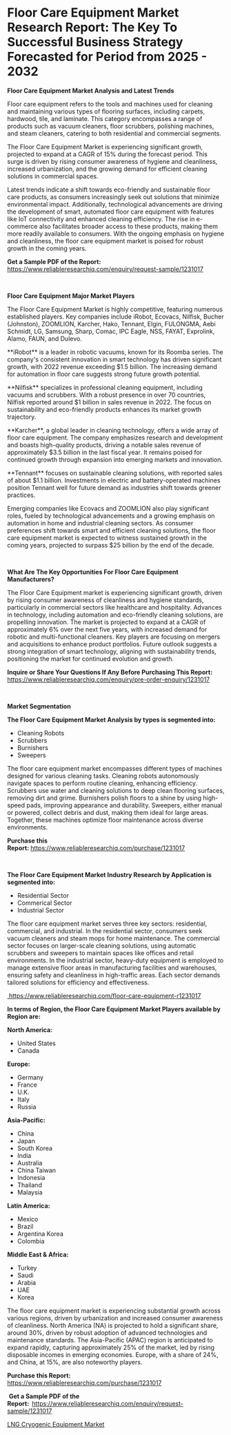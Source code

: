 <p><h1>Floor Care Equipment Market Research Report: The Key To Successful Business Strategy Forecasted for Period from 2025 - 2032</h1></p><p><strong>Floor Care Equipment Market Analysis and Latest Trends</strong></p>
<p><p>Floor care equipment refers to the tools and machines used for cleaning and maintaining various types of flooring surfaces, including carpets, hardwood, tile, and laminate. This category encompasses a range of products such as vacuum cleaners, floor scrubbers, polishing machines, and steam cleaners, catering to both residential and commercial segments.</p><p>The Floor Care Equipment Market is experiencing significant growth, projected to expand at a CAGR of 15% during the forecast period. This surge is driven by rising consumer awareness of hygiene and cleanliness, increased urbanization, and the growing demand for efficient cleaning solutions in commercial spaces. </p><p>Latest trends indicate a shift towards eco-friendly and sustainable floor care products, as consumers increasingly seek out solutions that minimize environmental impact. Additionally, technological advancements are driving the development of smart, automated floor care equipment with features like IoT connectivity and enhanced cleaning efficiency. The rise in e-commerce also facilitates broader access to these products, making them more readily available to consumers. With the ongoing emphasis on hygiene and cleanliness, the floor care equipment market is poised for robust growth in the coming years.</p></p>
<p><strong>Get a Sample PDF of the Report:&nbsp;</strong> <a href="https://www.reliableresearchiq.com/enquiry/request-sample/1231017?utm_campaign=2396&utm_medium=2&utm_source=Github&utm_content=ia&utm_term=18022025&utm_id=floor-care-equipment">https://www.reliableresearchiq.com/enquiry/request-sample/1231017</a></p>
<p>&nbsp;</p>
<p><strong>Floor Care Equipment Major Market Players</strong></p>
<p><p>The Floor Care Equipment Market is highly competitive, featuring numerous established players. Key companies include iRobot, Ecovacs, Nilfisk, Bucher (Johnston), ZOOMLION, Karcher, Hako, Tennant, Elgin, FULONGMA, Aebi Schmidt, LG, Samsung, Sharp, Comac, IPC Eagle, NSS, FAYAT, Exprolink, Alamo, FAUN, and Dulevo.</p><p>**iRobot** is a leader in robotic vacuums, known for its Roomba series. The company's consistent innovation in smart technology has driven significant growth, with 2022 revenue exceeding $1.5 billion. The increasing demand for automation in floor care suggests strong future growth potential.</p><p>**Nilfisk** specializes in professional cleaning equipment, including vacuums and scrubbers. With a robust presence in over 70 countries, Nilfisk reported around $1 billion in sales revenue in 2022. The focus on sustainability and eco-friendly products enhances its market growth trajectory.</p><p>**Karcher**, a global leader in cleaning technology, offers a wide array of floor care equipment. The company emphasizes research and development and boasts high-quality products, driving a notable sales revenue of approximately $3.5 billion in the last fiscal year. It remains poised for continued growth through expansion into emerging markets and innovation.</p><p>**Tennant** focuses on sustainable cleaning solutions, with reported sales of about $1.1 billion. Investments in electric and battery-operated machines position Tennant well for future demand as industries shift towards greener practices.</p><p>Emerging companies like Ecovacs and ZOOMLION also play significant roles, fueled by technological advancements and a growing emphasis on automation in home and industrial cleaning sectors. As consumer preferences shift towards smart and efficient cleaning solutions, the floor care equipment market is expected to witness sustained growth in the coming years, projected to surpass $25 billion by the end of the decade.</p></p>
<p>&nbsp;</p>
<p><strong>What Are The Key Opportunities For Floor Care Equipment Manufacturers?</strong></p>
<p><p>The Floor Care Equipment market is experiencing significant growth, driven by rising consumer awareness of cleanliness and hygiene standards, particularly in commercial sectors like healthcare and hospitality. Advances in technology, including automation and eco-friendly cleaning solutions, are propelling innovation. The market is projected to expand at a CAGR of approximately 6% over the next five years, with increased demand for robotic and multi-functional cleaners. Key players are focusing on mergers and acquisitions to enhance product portfolios. Future outlook suggests a strong integration of smart technology, aligning with sustainability trends, positioning the market for continued evolution and growth.</p></p>
<p><strong>Inquire or Share Your Questions If Any Before Purchasing This Report:</strong> <a href="https://www.reliableresearchiq.com/enquiry/pre-order-enquiry/1231017?utm_campaign=2396&utm_medium=2&utm_source=Github&utm_content=ia&utm_term=18022025&utm_id=floor-care-equipment">https://www.reliableresearchiq.com/enquiry/pre-order-enquiry/1231017</a></p>
<p>&nbsp;</p>
<p><strong>Market Segmentation</strong></p>
<p><strong>The Floor Care Equipment Market Analysis by types is segmented into:</strong></p>
<p><ul><li>Cleaning Robots</li><li>Scrubbers</li><li>Burnishers</li><li>Sweepers</li></ul></p>
<p><p>The floor care equipment market encompasses different types of machines designed for various cleaning tasks. Cleaning robots autonomously navigate spaces to perform routine cleaning, enhancing efficiency. Scrubbers use water and cleaning solutions to deep clean flooring surfaces, removing dirt and grime. Burnishers polish floors to a shine by using high-speed pads, improving appearance and durability. Sweepers, either manual or powered, collect debris and dust, making them ideal for large areas. Together, these machines optimize floor maintenance across diverse environments.</p></p>
<p><strong>Purchase this Report:&nbsp;</strong><a href="https://www.reliableresearchiq.com/purchase/1231017?utm_campaign=2396&utm_medium=2&utm_source=Github&utm_content=ia&utm_term=18022025&utm_id=floor-care-equipment">https://www.reliableresearchiq.com/purchase/1231017</a></p>
<p>&nbsp;</p>
<p><strong>The Floor Care Equipment Market Industry Research by Application is segmented into:</strong></p>
<p><ul><li>Residential Sector</li><li>Commerical Sector</li><li>Industrial Sector</li></ul></p>
<p><p>The floor care equipment market serves three key sectors: residential, commercial, and industrial. In the residential sector, consumers seek vacuum cleaners and steam mops for home maintenance. The commercial sector focuses on larger-scale cleaning solutions, using automatic scrubbers and sweepers to maintain spaces like offices and retail environments. In the industrial sector, heavy-duty equipment is employed to manage extensive floor areas in manufacturing facilities and warehouses, ensuring safety and cleanliness in high-traffic areas. Each sector demands tailored solutions for efficiency and effectiveness.</p></p>
<p><a href="https://www.reliableresearchiq.com/floor-care-equipment-r1231017?utm_campaign=2396&utm_medium=2&utm_source=Github&utm_content=ia&utm_term=18022025&utm_id=floor-care-equipment">&nbsp;https://www.reliableresearchiq.com/floor-care-equipment-r1231017</a></p>
<p><strong>In terms of Region, the Floor Care Equipment Market Players available by Region are:</strong></p>
<p>
    <p> <strong> North America: </strong>
        <ul>
            <li>United States</li>
            <li>Canada</li>
        </ul>
        </p> 
    <p> <strong> Europe: </strong>
        <ul>
            <li>Germany</li>
            <li>France</li>
            <li>U.K.</li>
            <li>Italy</li>
            <li>Russia</li>
        </ul>
        </p> 
    <p> <strong> Asia-Pacific: </strong>
        <ul>
            <li>China</li>
            <li>Japan</li>
            <li>South Korea</li>
            <li>India</li>
            <li>Australia</li>
            <li>China Taiwan</li>
            <li>Indonesia</li>
            <li>Thailand</li>
            <li>Malaysia</li>
        </ul>
        </p> 
    <p> <strong> Latin America: </strong>
        <ul>
            <li>Mexico</li>
            <li>Brazil</li>
            <li>Argentina Korea</li>
            <li>Colombia</li>
        </ul>
        </p> 
    <p> <strong> Middle East & Africa: </strong>
        <ul>
            <li>Turkey</li>
            <li>Saudi</li>
            <li>Arabia</li>
            <li>UAE</li>
            <li>Korea</li>
        </ul>
    </p>
    </p>
<p><p>The floor care equipment market is experiencing substantial growth across various regions, driven by urbanization and increased consumer awareness of cleanliness. North America (NA) is projected to hold a significant share, around 30%, driven by robust adoption of advanced technologies and maintenance standards. The Asia-Pacific (APAC) region is anticipated to expand rapidly, capturing approximately 25% of the market, led by rising disposable incomes in emerging economies. Europe, with a share of 24%, and China, at 15%, are also noteworthy players.</p></p>
<p><strong>Purchase this Report: </strong><a href="https://www.reliableresearchiq.com/purchase/1231017?utm_campaign=2396&utm_medium=2&utm_source=Github&utm_content=ia&utm_term=18022025&utm_id=floor-care-equipment">https://www.reliableresearchiq.com/purchase/1231017</a></p>
<p>&nbsp;<strong>Get a Sample PDF of the Report:&nbsp;&nbsp;</strong><a href="https://www.reliableresearchiq.com/enquiry/request-sample/1231017?utm_campaign=2396&utm_medium=2&utm_source=Github&utm_content=ia&utm_term=18022025&utm_id=floor-care-equipment">https://www.reliableresearchiq.com/enquiry/request-sample/1231017</a></p>
<p><strong></strong></p>
<p><p><a href="https://github.com/bolalfredia7777/Market-Research-Report-List-1/blob/main/lng-cryogenic-equipment-market.md?utm_campaign=2396&utm_medium=2&utm_source=Github&utm_content=ia&utm_term=18022025&utm_id=floor-care-equipment">LNG Cryogenic Equipment Market</a></p></p>